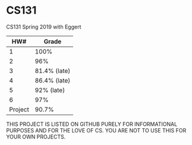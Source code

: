 # CS131
CS131 Spring 2019 with Eggert

| HW#     | Grade        |
|---------|--------------|
| 1       | 100%         |
| 2       | 96%          |
| 3       | 81.4% (late) |
| 4       | 86.4% (late) |
| 5       | 92% (late)   |
| 6       | 97%          |
| Project | 90.7%        |

THIS PROJECT IS LISTED ON GITHUB PURELY FOR INFORMATIONAL PURPOSES AND FOR THE LOVE OF CS. YOU ARE NOT TO USE THIS FOR YOUR OWN PROJECTS.
